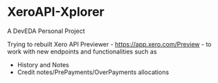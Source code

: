 # XeroAPI-Xplorer
A DevEDA Personal Project

Trying to rebuilt Xero API Previewer - https://app.xero.com/Preview - to work with new endpoints and functionalities such as 
- History and Notes
- Credit notes/PrePayments/OverPayments allocations
